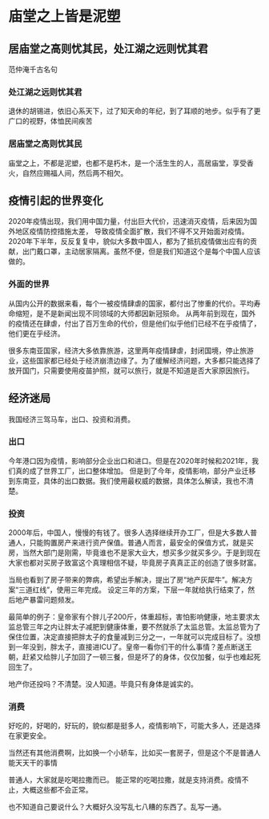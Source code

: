 # 庙堂之上皆是泥塑

## 居庙堂之高则忧其民，处江湖之远则忧其君

范仲淹千古名句

### 处江湖之远则忧其君

退休的胡锡进，依旧心系天下，过了知天命的年纪，到了耳顺的地步。似乎有了更广口的视野，体恤民间疾苦

### 居庙堂之高则忧其民

庙堂之上，不都是泥塑，也都不是朽木，是一个活生生的人，高居庙堂，享受香火，自然应赐福人间，然后两不相欠。

## 疫情引起的世界变化

2020年疫情出现，我们用中国力量，付出巨大代价，迅速消灭疫情，后来因为国外地区疫情防控措施太差， 导致疫情全面扩散，我们不得不又开始面对疫情。
2020年下半年，反反复复中，貌似大多数中国人，都为了抵抗疫情做出应有的贡献，出门戴口罩，主动居家隔离。虽然不便，但是我们知道这个是每个中国人应该做的。

### 外面的世界

从国内公开的数据来看，每个一被疫情肆虐的国家，都付出了惨重的代价。平均寿命缩短，是不是新闻出现不同领域的大师都因新冠殒命。
从两年前到现在，国外的疫情还在肆虐，付出了百万生命的代价，但是他们似乎他们已经不在乎疫情了，他们更在乎经济。

很多东南亚国家，经济大多依靠旅游，这里两年疫情肆虐，封闭国境，停止旅游业，这些国家都已经处于经济崩溃边缘了。为了缓解经济问题，大多都只能选择了放开国门，只需要使用疫苗护照，就可以旅行，就是不知道是否大家原因旅行。

## 经济迷局

我国经济三驾马车，出口、投资和消费。

### 出口

今年港口因为疫情，影响部分企业出口和进口。但是在2020年时候和2021年，我们真的成了世界工厂，出口整体增加。
但是到了今年，疫情影响，部分产业迁移到东南亚，具体的出口数据。我们使用最权威的数据，具体怎么解读，我也不清楚。

### 投资

2000年后，中国人，慢慢的有钱了。很多人选择继续开办工厂，但是大多数人普通人，只能购置房产来进行资产保值。普通人而言，最安全的保值方式，就是买房，当然大部门是刚需，毕竟谁也不是家大业大，想买多少就买多少。于是到现在大家也都对买房子致富这个真理相信不疑，毕竟房子真真正正的创造了很多财富。

当局也看到了房子带来的弊病，希望出手解决，提出了房“地产灰犀牛”。解决方案“三道红线”，使用三年完成。
设定三年的方案，下层一年就给执行结束了，然后地产暴雷问题频发。

最简单的例子：皇帝家有个胖儿子200斤，体重超标，害怕影响健康，地主要求太监总管三年之内让胖太子减肥到健康体重，要不然就杀了太监总管。太监总管为了保住位置，决定直接把胖太子的食量减到三分之一，一年就可以完成目标了。没想到一年没到，胖太子，直接进ICU了。皇帝一看你们干的什么事情？差点断送王朝，赶紧又给胖儿子加回了一顿三餐，但是坏了的身体，仅仅加餐，似乎也难起死回生了。

地产你还投吗？不清楚。没人知道。毕竟只有身体是诚实的。

### 消费

好吃的，好喝的，好玩的，貌似都是挺多人，疫情影响下，可能大多人，还是选择在家更安全。

当然还有其他消费啊，比如换一个小轿车，比如买一套房子，但是这个不是普通人能天天干的事情

普通人，大家就是吃喝拉撒而已。
能正常的吃喝拉撒，就是支持消费。疫情不止，大概这些都不会正常。


也不知道自己要说什么？大概好久没写乱七八糟的东西了。乱写一通。

